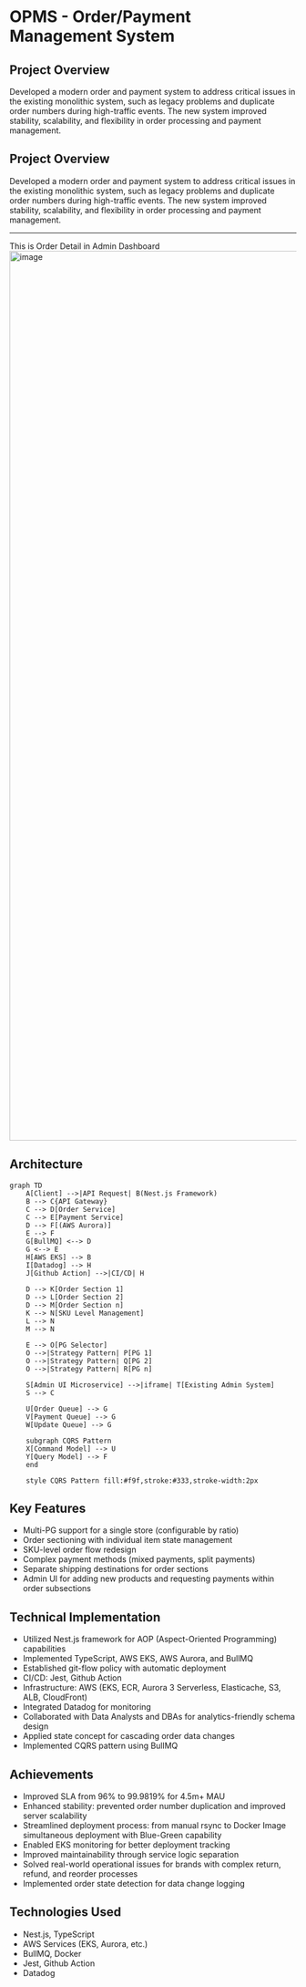 # OPMS - Order/Payment Management System

## Project Overview
Developed a modern order and payment system to address critical issues in the existing monolithic system, such as legacy problems and duplicate order numbers during high-traffic events. The new system improved stability, scalability, and flexibility in order processing and payment management.

## Project Overview
Developed a modern order and payment system to address critical issues in the existing monolithic system, such as legacy problems and duplicate order numbers during high-traffic events. The new system improved stability, scalability, and flexibility in order processing and payment management.

---
This is Order Detail in Admin Dashboard
<img width="1561" alt="image" src="https://github.com/user-attachments/assets/e05f9349-0aa9-4600-aced-aaa7897925fc">

## Architecture
```mermaid
graph TD
    A[Client] -->|API Request| B(Nest.js Framework)
    B --> C{API Gateway}
    C --> D[Order Service]
    C --> E[Payment Service]
    D --> F[(AWS Aurora)]
    E --> F
    G[BullMQ] <--> D
    G <--> E
    H[AWS EKS] --> B
    I[Datadog] --> H
    J[Github Action] -->|CI/CD| H

    D --> K[Order Section 1]
    D --> L[Order Section 2]
    D --> M[Order Section n]
    K --> N[SKU Level Management]
    L --> N
    M --> N

    E --> O[PG Selector]
    O -->|Strategy Pattern| P[PG 1]
    O -->|Strategy Pattern| Q[PG 2]
    O -->|Strategy Pattern| R[PG n]

    S[Admin UI Microservice] -->|iframe| T[Existing Admin System]
    S --> C

    U[Order Queue] --> G
    V[Payment Queue] --> G
    W[Update Queue] --> G

    subgraph CQRS Pattern
    X[Command Model] --> U
    Y[Query Model] --> F
    end

    style CQRS Pattern fill:#f9f,stroke:#333,stroke-width:2px
```

## Key Features
- Multi-PG support for a single store (configurable by ratio)
- Order sectioning with individual item state management
- SKU-level order flow redesign
- Complex payment methods (mixed payments, split payments)
- Separate shipping destinations for order sections
- Admin UI for adding new products and requesting payments within order subsections

## Technical Implementation
- Utilized Nest.js framework for AOP (Aspect-Oriented Programming) capabilities
- Implemented TypeScript, AWS EKS, AWS Aurora, and BullMQ
- Established git-flow policy with automatic deployment
- CI/CD: Jest, Github Action
- Infrastructure: AWS (EKS, ECR, Aurora 3 Serverless, Elasticache, S3, ALB, CloudFront)
- Integrated Datadog for monitoring
- Collaborated with Data Analysts and DBAs for analytics-friendly schema design
- Applied state concept for cascading order data changes
- Implemented CQRS pattern using BullMQ

## Achievements
- Improved SLA from 96% to 99.9819% for 4.5m+ MAU
- Enhanced stability: prevented order number duplication and improved server scalability
- Streamlined deployment process: from manual rsync to Docker Image simultaneous deployment with Blue-Green capability
- Enabled EKS monitoring for better deployment tracking
- Improved maintainability through service logic separation
- Solved real-world operational issues for brands with complex return, refund, and reorder processes
- Implemented order state detection for data change logging

## Technologies Used
- Nest.js, TypeScript
- AWS Services (EKS, Aurora, etc.)
- BullMQ, Docker
- Jest, Github Action
- Datadog
